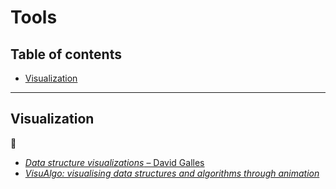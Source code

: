 # Tools

## Table of contents

* [Visualization](#visualization)

---

## Visualization

:link:

* [*Data structure visualizations* &ndash; David Galles](https://www.cs.usfca.edu/~galles/visualization/Algorithms.html)
* [*VisuAlgo: visualising data structures and algorithms through animation*](https://visualgo.net/)
